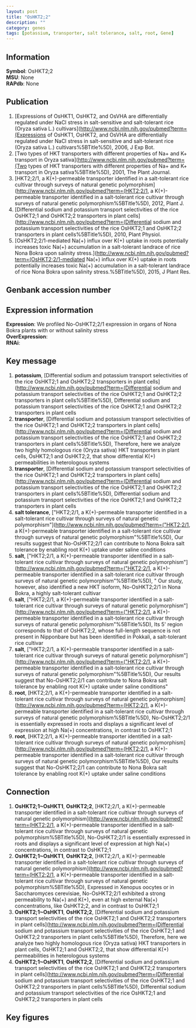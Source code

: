 ```yaml
---
layout: post
title: "OsHKT2;2"
description: ""
category: genes
tags: [potassium, transporter, salt tolerance, salt, root, Gene]
---
```


## Information
__Symbol__: OsHKT2;2  
__MSU__: None  
__RAPdb__: None  

## Publication
1. [Expressions of OsHKT1, OsHKT2, and OsVHA are differentially regulated under NaCl stress in salt-sensitive and salt-tolerant rice (Oryza sativa L.) cultivars](http://www.ncbi.nlm.nih.gov/pubmed?term=(Expressions of OsHKT1, OsHKT2, and OsVHA are differentially regulated under NaCl stress in salt-sensitive and salt-tolerant rice (Oryza sativa L.) cultivars%5BTitle%5D), 2006, J Exp Bot.
2. [Two types of HKT transporters with different properties of Na+ and K+ transport in Oryza sativa](http://www.ncbi.nlm.nih.gov/pubmed?term=(Two types of HKT transporters with different properties of Na+ and K+ transport in Oryza sativa%5BTitle%5D), 2001, The Plant Journal.
3. [HKT2;2/1, a K(+)-permeable transporter identified in a salt-tolerant rice cultivar through surveys of natural genetic polymorphism](http://www.ncbi.nlm.nih.gov/pubmed?term=(HKT2;2/1, a K(+)-permeable transporter identified in a salt-tolerant rice cultivar through surveys of natural genetic polymorphism%5BTitle%5D), 2012, Plant J.
4. [Differential sodium and potassium transport selectivities of the rice OsHKT2;1 and OsHKT2;2 transporters in plant cells](http://www.ncbi.nlm.nih.gov/pubmed?term=(Differential sodium and potassium transport selectivities of the rice OsHKT2;1 and OsHKT2;2 transporters in plant cells%5BTitle%5D), 2010, Plant Physiol.
5. [OsHKT2;2/1-mediated Na(+) influx over K(+) uptake in roots potentially increases toxic Na(+) accumulation in a salt-tolerant landrace of rice Nona Bokra upon salinity stress.](http://www.ncbi.nlm.nih.gov/pubmed?term=(OsHKT2;2/1-mediated Na(+) influx over K(+) uptake in roots potentially increases toxic Na(+) accumulation in a salt-tolerant landrace of rice Nona Bokra upon salinity stress.%5BTitle%5D), 2015, J Plant Res.

## Genbank accession number

## Expression information
__Expression__: We profiled No-OsHKT2;2/1 expression in organs of Nona Bokra plants with or without salinity stress  
__OverExpression__:  
__RNAi__:  

## Key message
1. __potassium__, [Differential sodium and potassium transport selectivities of the rice OsHKT2;1 and OsHKT2;2 transporters in plant cells](http://www.ncbi.nlm.nih.gov/pubmed?term=(Differential sodium and potassium transport selectivities of the rice OsHKT2;1 and OsHKT2;2 transporters in plant cells%5BTitle%5D), Differential sodium and potassium transport selectivities of the rice OsHKT2;1 and OsHKT2;2 transporters in plant cells
2. __transporter__, [Differential sodium and potassium transport selectivities of the rice OsHKT2;1 and OsHKT2;2 transporters in plant cells](http://www.ncbi.nlm.nih.gov/pubmed?term=(Differential sodium and potassium transport selectivities of the rice OsHKT2;1 and OsHKT2;2 transporters in plant cells%5BTitle%5D),  Therefore, here we analyze two highly homologous rice (Oryza sativa) HKT transporters in plant cells, OsHKT2;1 and OsHKT2;2, that show differential K(+) permeabilities in heterologous systems
3. __transporter__, [Differential sodium and potassium transport selectivities of the rice OsHKT2;1 and OsHKT2;2 transporters in plant cells](http://www.ncbi.nlm.nih.gov/pubmed?term=(Differential sodium and potassium transport selectivities of the rice OsHKT2;1 and OsHKT2;2 transporters in plant cells%5BTitle%5D), Differential sodium and potassium transport selectivities of the rice OsHKT2;1 and OsHKT2;2 transporters in plant cells
4. __salt tolerance__, ["HKT2;2/1, a K(+)-permeable transporter identified in a salt-tolerant rice cultivar through surveys of natural genetic polymorphism"](http://www.ncbi.nlm.nih.gov/pubmed?term=("HKT2;2/1, a K(+)-permeable transporter identified in a salt-tolerant rice cultivar through surveys of natural genetic polymorphism"%5BTitle%5D),  Our results suggest that No-OsHKT2;2/1 can contribute to Nona Bokra salt tolerance by enabling root K(+) uptake under saline conditions
5. __salt__, ["HKT2;2/1, a K(+)-permeable transporter identified in a salt-tolerant rice cultivar through surveys of natural genetic polymorphism"](http://www.ncbi.nlm.nih.gov/pubmed?term=("HKT2;2/1, a K(+)-permeable transporter identified in a salt-tolerant rice cultivar through surveys of natural genetic polymorphism"%5BTitle%5D), " Our study, however, also identified a new HKT isoform, No-OsHKT2;2/1 in Nona Bokra, a highly salt-tolerant cultivar
6. __salt__, ["HKT2;2/1, a K(+)-permeable transporter identified in a salt-tolerant rice cultivar through surveys of natural genetic polymorphism"](http://www.ncbi.nlm.nih.gov/pubmed?term=("HKT2;2/1, a K(+)-permeable transporter identified in a salt-tolerant rice cultivar through surveys of natural genetic polymorphism"%5BTitle%5D),  Its 5' region corresponds to that of OsHKT2;2, whose full-length sequence is not present in Nipponbare but has been identified in Pokkali, a salt-tolerant rice cultivar
7. __salt__, ["HKT2;2/1, a K(+)-permeable transporter identified in a salt-tolerant rice cultivar through surveys of natural genetic polymorphism"](http://www.ncbi.nlm.nih.gov/pubmed?term=("HKT2;2/1, a K(+)-permeable transporter identified in a salt-tolerant rice cultivar through surveys of natural genetic polymorphism"%5BTitle%5D),  Our results suggest that No-OsHKT2;2/1 can contribute to Nona Bokra salt tolerance by enabling root K(+) uptake under saline conditions"
8. __root__, [HKT2;2/1, a K(+)-permeable transporter identified in a salt-tolerant rice cultivar through surveys of natural genetic polymorphism](http://www.ncbi.nlm.nih.gov/pubmed?term=(HKT2;2/1, a K(+)-permeable transporter identified in a salt-tolerant rice cultivar through surveys of natural genetic polymorphism%5BTitle%5D),  No-OsHKT2;2/1 is essentially expressed in roots and displays a significant level of expression at high Na(+) concentrations, in contrast to OsHKT2;1
9. __root__, [HKT2;2/1, a K(+)-permeable transporter identified in a salt-tolerant rice cultivar through surveys of natural genetic polymorphism](http://www.ncbi.nlm.nih.gov/pubmed?term=(HKT2;2/1, a K(+)-permeable transporter identified in a salt-tolerant rice cultivar through surveys of natural genetic polymorphism%5BTitle%5D),  Our results suggest that No-OsHKT2;2/1 can contribute to Nona Bokra salt tolerance by enabling root K(+) uptake under saline conditions

## Connection
1. __OsHKT2;1~OsHKT1__, __OsHKT2;2__, [HKT2;2/1, a K(+)-permeable transporter identified in a salt-tolerant rice cultivar through surveys of natural genetic polymorphism](http://www.ncbi.nlm.nih.gov/pubmed?term=(HKT2;2/1, a K(+)-permeable transporter identified in a salt-tolerant rice cultivar through surveys of natural genetic polymorphism%5BTitle%5D),  No-OsHKT2;2/1 is essentially expressed in roots and displays a significant level of expression at high Na(+) concentrations, in contrast to OsHKT2;1
2. __OsHKT2;1~OsHKT1__, __OsHKT2;2__, [HKT2;2/1, a K(+)-permeable transporter identified in a salt-tolerant rice cultivar through surveys of natural genetic polymorphism](http://www.ncbi.nlm.nih.gov/pubmed?term=(HKT2;2/1, a K(+)-permeable transporter identified in a salt-tolerant rice cultivar through surveys of natural genetic polymorphism%5BTitle%5D),  Expressed in Xenopus oocytes or in Saccharomyces cerevisiae, No-OsHKT2;2/1 exhibited a strong permeability to Na(+) and K(+), even at high external Na(+) concentrations, like OsHKT2;2, and in contrast to OsHKT2;1
3. __OsHKT2;1~OsHKT1__, __OsHKT2;2__, [Differential sodium and potassium transport selectivities of the rice OsHKT2;1 and OsHKT2;2 transporters in plant cells](http://www.ncbi.nlm.nih.gov/pubmed?term=(Differential sodium and potassium transport selectivities of the rice OsHKT2;1 and OsHKT2;2 transporters in plant cells%5BTitle%5D),  Therefore, here we analyze two highly homologous rice (Oryza sativa) HKT transporters in plant cells, OsHKT2;1 and OsHKT2;2, that show differential K(+) permeabilities in heterologous systems
4. __OsHKT2;1~OsHKT1__, __OsHKT2;2__, [Differential sodium and potassium transport selectivities of the rice OsHKT2;1 and OsHKT2;2 transporters in plant cells](http://www.ncbi.nlm.nih.gov/pubmed?term=(Differential sodium and potassium transport selectivities of the rice OsHKT2;1 and OsHKT2;2 transporters in plant cells%5BTitle%5D), Differential sodium and potassium transport selectivities of the rice OsHKT2;1 and OsHKT2;2 transporters in plant cells

## Key figures



